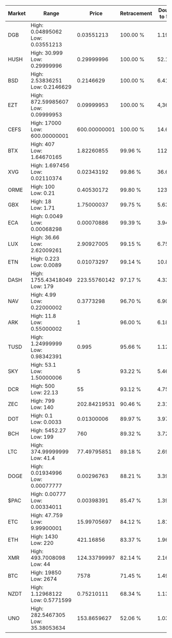 | Market | Range | Price| Retracement | Doubles to 50% |
| --- | --- | --- | --- | --- |
| DGB | High: 0.04895062<br />Low: 0.03551213 | 0.03551213 | 100.00 % | 1.19 |
| HUSH | High: 30.999<br />Low: 0.29999996 | 0.29999996 | 100.00 % | 52.17 |
| BSD | High: 2.53836251<br />Low: 0.2146629 | 0.2146629 | 100.00 % | 6.41 |
| EZT | High: 872.59985607<br />Low: 0.09999953 | 0.09999953 | 100.00 % | 4,363.52 |
| CEFS | High: 17000<br />Low: 600.00000001 | 600.00000001 | 100.00 % | 14.67 |
| BTX | High: 407<br />Low: 1.64670165 | 1.82260855 | 99.96 % | 112.10 |
| XVG | High: 1.697456<br />Low: 0.02110374 | 0.02343192 | 99.86 % | 36.67 |
| ORME | High: 100<br />Low: 0.21 | 0.40530172 | 99.80 % | 123.62 |
| GBX | High: 18<br />Low: 1.71 | 1.75000037 | 99.75 % | 5.63 |
| ECA | High: 0.0049<br />Low: 0.00068298 | 0.00070886 | 99.39 % | 3.94 |
| LUX | High: 36.66<br />Low: 2.62009261 | 2.90927005 | 99.15 % | 6.75 |
| ETN | High: 0.223<br />Low: 0.0089 | 0.01073297 | 99.14 % | 10.80 |
| DASH | High: 1755.43418049<br />Low: 179 | 223.55760142 | 97.17 % | 4.33 |
| NAV | High: 4.99<br />Low: 0.22000002 | 0.3773298 | 96.70 % | 6.90 |
| ARK | High: 11.8<br />Low: 0.55000002 | 1 | 96.00 % | 6.18 |
| TUSD | High: 1.24999999<br />Low: 0.98342391 | 0.995 | 95.66 % | 1.12 |
| SKY | High: 53.1<br />Low: 1.50000006 | 5 | 93.22 % | 5.46 |
| DCR | High: 500<br />Low: 22.13 | 55 | 93.12 % | 4.75 |
| ZEC | High: 799<br />Low: 140 | 202.84219531 | 90.46 % | 2.31 |
| DOT | High: 0.1<br />Low: 0.0033 | 0.01300006 | 89.97 % | 3.97 |
| BCH | High: 5452.27<br />Low: 199 | 760 | 89.32 % | 3.72 |
| LTC | High: 374.99999999<br />Low: 41.4 | 77.49795851 | 89.18 % | 2.69 |
| DOGE | High: 0.01934996<br />Low: 0.00077777 | 0.00296763 | 88.21 % | 3.39 |
| $PAC | High: 0.00777<br />Low: 0.00334011 | 0.00398391 | 85.47 % | 1.39 |
| ETC | High: 47.759<br />Low: 9.99900001 | 15.99705697 | 84.12 % | 1.81 |
| ETH | High: 1430<br />Low: 220 | 421.16856 | 83.37 % | 1.96 |
| XMR | High: 493.7008098<br />Low: 44 | 124.33799997 | 82.14 % | 2.16 |
| BTC | High: 19850<br />Low: 2674 | 7578 | 71.45 % | 1.49 |
| NZDT | High: 1.12968122<br />Low: 0.5771599 | 0.75210111 | 68.34 % | 1.13 |
| UNO | High: 282.5467305<br />Low: 35.38053634 | 153.8659627 | 52.06 % | 1.03 |

